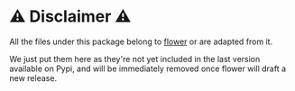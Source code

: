# ⚠ Disclaimer ⚠ ️
All the files under this package belong to [flower](https://github.com/adap/flower) or are adapted from it.

We just put them here as they're not yet included in the last version available on Pypi, and will be
immediately removed once flower will draft a new release.
